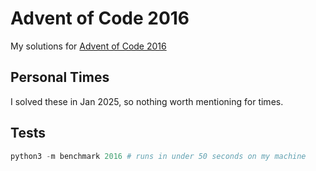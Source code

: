 # Advent of Code 2016

My solutions for [Advent of Code 2016](https://adventofcode.com/2016)

## Personal Times

I solved these in Jan 2025, so nothing worth mentioning for times.

## Tests

```python
python3 -m benchmark 2016 # runs in under 50 seconds on my machine
```
